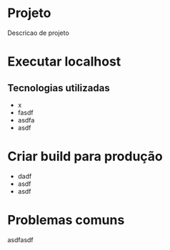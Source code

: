 # Projeto
Descricao de projeto

# Executar localhost

## Tecnologias utilizadas
* x
* fasdf
* asdfa
* asdf

# Criar build para produção

* dadf
* asdf
* asdf

# Problemas comuns

asdfasdf
